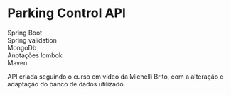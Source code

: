 # Parking Control API

Spring Boot <br/>
Spring validation <br/>
MongoDb <br/>
Anotações lombok <br/>
Maven <br/>

API criada seguindo o curso em vídeo da Michelli Brito, com a alteração e adaptação do banco de dados utilizado.
